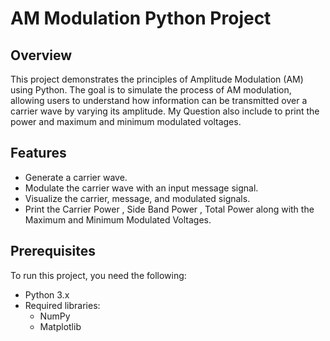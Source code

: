 # AM Modulation Python Project

## Overview
This project demonstrates the principles of Amplitude Modulation (AM) using Python. The goal is to simulate the process of AM modulation, allowing users to understand how information can be transmitted over a carrier wave by varying its amplitude.
My Question also include to print the power and maximum and minimum modulated voltages. 

## Features
- Generate a carrier wave.
- Modulate the carrier wave with an input message signal.
- Visualize the carrier, message, and modulated signals.
- Print the Carrier Power , Side Band Power , Total Power along with the Maximum and Minimum Modulated Voltages.

## Prerequisites
To run this project, you need the following:
- Python 3.x
- Required libraries:
  - NumPy
  - Matplotlib
